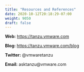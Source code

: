 ```yaml
---
title: "Resources and References"
date: 2020-10-12T20:18:29-07:00
weight: 9050
draft: false
---
```


**Web:** <https://tanzu.vmware.com>

**Blog:** <https://tanzu.vmware.com/blog>

**Twitter:** \@vmwaretanzu

**Email:** asktanzu\@vmware.com

